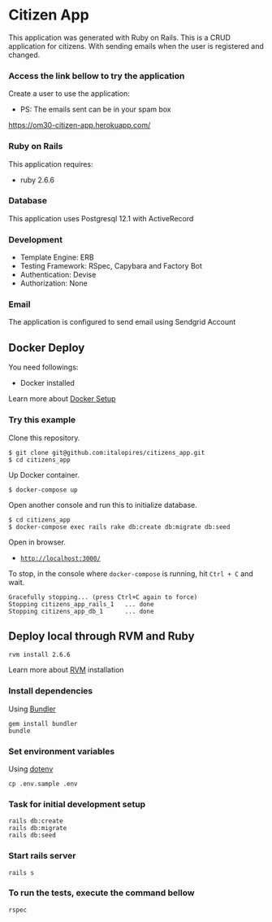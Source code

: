 # Citizen App

This application was generated with Ruby on Rails. This is a CRUD application for citizens. With sending emails when the user is registered and changed.

### Access the link bellow to try the application
Create a user to use the application:
* PS: The emails sent can be in your spam box

https://om30-citizen-app.herokuapp.com/


### Ruby on Rails
This application requires:
* ruby 2.6.6

### Database
This application uses Postgresql 12.1 with ActiveRecord

### Development
* Template Engine: ERB
* Testing Framework: RSpec, Capybara and Factory Bot
* Authentication: Devise
* Authorization: None

### Email
The application is configured to send email using Sendgrid Account

## Docker Deploy
You need followings:
- Docker installed

Learn more about [Docker Setup](https://docs.docker.com/desktop/)

### Try this example
Clone this repository.

```console
$ git clone git@github.com:italopires/citizens_app.git
$ cd citizens_app
```

Up Docker container.

```console
$ docker-compose up
```

Open another console and run this to initialize database.

```console
$ cd citizens_app
$ docker-compose exec rails rake db:create db:migrate db:seed
```

Open in browser.

- [`http://localhost:3000/`](http://localhost:3000/)

To stop, in the console where `docker-compose` is running, hit `Ctrl + C` and wait.

```console
Gracefully stopping... (press Ctrl+C again to force)
Stopping citizens_app_rails_1   ... done
Stopping citizens_app_db_1      ... done
```

## Deploy local through RVM and Ruby
```
rvm install 2.6.6
```
Learn more about [RVM](https://rvm.io/rvm/install) installation

### Install dependencies
Using [Bundler](https://github.com/bundler/bundler)
```
gem install bundler
bundle
```

### Set environment variables
Using [dotenv](https://github.com/bkeepers/dotenv)
```
cp .env.sample .env
```

### Task for initial development setup

```
rails db:create
rails db:migrate
rails db:seed
```

### Start rails server
```
rails s
```

### To run the tests, execute the command bellow
```
rspec
```